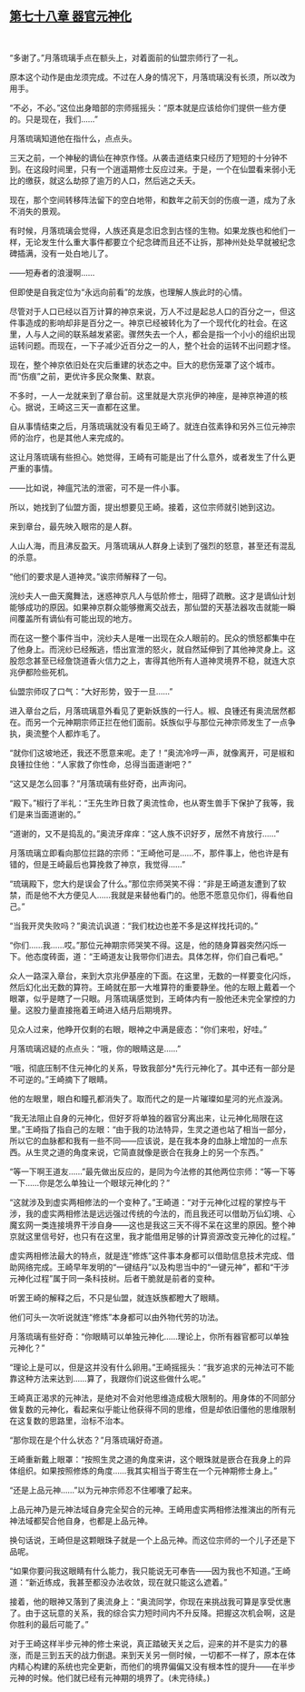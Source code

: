 ## [第七十八章 器官元神化](https://www.xxbiquge.com/11_11207/9127539.html)
﻿

  “多谢了。”月落琉璃手点在额头上，对着面前的仙盟宗师行了一礼。

  原本这个动作是由龙须完成。不过在人身的情况下，月落琉璃没有长须，所以改为用手。

  “不必，不必。”这位出身暗部的宗师摇摇头：“原本就是应该给你们提供一些方便的。只是现在，我们……”

  月落琉璃知道他在指什么，点点头。

  三天之前，一个神秘的谪仙在神京作怪。从袭击道结束只经历了短短的十分钟不到。在这段时间里，只有一个逍遥期修士反应过来。于是，一个在仙盟看来弱小无比的缴获，就这么劫掠了逾万的人口，然后逃之夭夭。

  现在，那个空间转移阵法留下的空白地带，和数年之前天剑的伤痕一道，成为了永不消失的景观。

  有时候，月落琉璃会觉得，人族还真是念旧念到古怪的生物。如果龙族也和他们一样，无论发生什么重大事件都要立个纪念碑而且还不让拆，那神州处处早就被纪念碑插满，没有一处白地儿了。

  ——短寿者的浪漫啊……

  但即使是自我定位为“永远向前看”的龙族，也理解人族此时的心情。

  尽管对于人口已经以百万计算的神京来说，万人不过是起总人口的百分之一，但这件事造成的影响却非是百分之一。神京已经被转化为了一个现代化的社会。在这里，人与人之间的联系越发紧密。骤然失去一个人，都会是指一个小小的组织出现运转问题。而现在，一下子减少近百分之一的人，整个社会的运转不出问题才怪。

  现在，整个神京依旧处在灾后重建的状态之中。巨大的悲伤笼罩了这个城市。而“伤痕”之前，更优许多民众聚集、默哀。

  不多时，一人一龙就来到了章台前。这里就是大京兆伊的神座，是神京神道的核心。据说，王崎这三天一直都在这里。

  自从事情结束之后，月落琉璃就没有看见王崎了。就连白弦素铮和另外三位元神宗师的治疗，也是其他人来完成的。

  这让月落琉璃有些担心。她觉得，王崎有可能是出了什么意外，或者发生了什么更严重的事情。

  ——比如说，神瘟咒法的泄密，可不是一件小事。

  所以，她找到了仙盟方面，提出想要见王崎。接着，这位宗师就引她到这边。

  来到章台，最先映入眼帘的是人群。

  人山人海，而且沸反盈天。月落琉璃从人群身上读到了强烈的怒意，甚至还有混乱的杀意。

  “他们的要求是人道神灵。”诶宗师解释了一句。

  浣纱夫人一曲天魔舞法，迷惑神京凡人与低阶修士，阻碍了疏散。这才是谪仙计划能够成功的原因。如果神京群众能够撤离交战去，那仙盟的天基法器攻击就能一瞬间覆盖所有谪仙有可能出现的地方。

  而在这一整个事件当中，浣纱夫人是唯一出现在众人眼前的。民众的愤怒都集中在了他身上。而浣纱已经叛逃，悟出宣泄的怒火，就自然延伸到了其他神灵身上。这股怨念甚至已经詹饶道香火信力之上，害得其他所有人道神灵境界不稳，就连大京兆伊都险些死机。

  仙盟宗师叹了口气：“大好形势，毁于一旦……”

  进入章台之后，月落琉璃意外看见了更新妖族的一行人。椒、良锺还有奥流居然都在。而另一个元神期宗师正拦在他们面前。妖族似乎与那位元神宗师发生了一点争执，奥流整个人都炸毛了。

  “就你们这坡地还，我还不愿意来呢。走了！”奥流冷哼一声，就像离开，可是椒和良锺拉住他：“人家救了你性命，总得当面道谢吧？”

  “这又是怎么回事？”月落琉璃有些好奇，出声询问。

  “殿下。”椒行了半礼：“王先生昨日救了奥流性命，也从寄生兽手下保护了我等，我们是来当面道谢的。”

  “道谢的，又不是捣乱的。”奥流牙痒痒：“这人族不识好歹，居然不肯放行……”

  月落琉璃立即看向那位拦路的宗师：“王崎他可是……不，那件事上，他也许是有错的，但是王崎最后也算挽救了神京，我觉得……”

  “琉璃殿下，您大约是误会了什么。”那位宗师哭笑不得：“非是王崎道友遭到了软禁，而是他不大方便见人……我就是来替他看门的。他愿不愿意见你们，得看他自己。”

  “当我开灵失败吗？”奥流讥讽道：“我们枕边也差不多是这样找托词的。”

  “你们……我……哎。”那位元神期宗师哭笑不得。这是，他的随身算器突然闪烁一下。他态度砖面，道：“王崎道友让我带你们进去。具体怎样，你们自己看吧。”

  众人一路深入章台，来到大京兆伊基座的下面。在这里，无数的一样要变化闪烁，然后幻化出无数的算符。王崎就在那一大堆算符的重要静坐。他的左眼上戴着一个眼罩，似乎是瞎了一只眼。月落琉璃感觉到，王崎体内有一股他还未完全掌控的力量。这股力量直接拖着王崎进入结丹后期境界。

  见众人过来，他睁开仅剩的右眼，眼神之中满是疲态：“你们来啦，好哇。”

  月落琉璃迟疑的点点头：“哦，你的眼睛这是……”

  “哦，彻底压制不住元神化的关系，导致我部分*先行元神化了。其中还有一部分是不可逆的。”王崎摘下了眼睛。

  他的左眼里，眼白和瞳孔都消失了。取而代之的是一片璀璨如星河的光点漩涡。

  “我无法阻止自身的元神化，但好歹将单独的器官分离出来，让元神化局限在这里。”王崎指了指自己的左眼：“由于我的功法特异，生灵之道也站了相当一部分，所以它的血脉都和我有一些不同——应该说，是在我本身的血脉上增加的一点东西。从生灵之道的角度来说，它简直就像是嵌合在我身上的另一个东西。”

  “等一下啊王道友……”最先做出反应的，是同为今法修的其他两位宗师：“等一下等一下……你是怎么单独让一个眼球元神化的？”

  “这就涉及到虚实两相修法的一个变种了。”王崎道：“对于元神化过程的掌控与干涉，我的虚实两相修法是远远强过传统的今法的，而且我还可以借助万仙幻境、心魔玄网一类连接境界干涉自身——这也是我这三天不得不呆在这里的原因。整个神京就这里信号好，也只有在这里，我才能借用足够的计算资源改变元神化的过程。”

  虚实两相修法最大的特点，就是连“修炼”这件事本身都可以借助信息技术完成、借助网络完成。王崎早年发明的“一键结丹”以及构思当中的“一键元神”，都和“干涉元神化过程”属于同一条科技树。后者干脆就是前者的变种。

  听罢王崎的解释之后，不只是仙盟，就连妖族都瞪大了眼睛。

  他们可头一次听说就连“修炼”本身都可以由外物代劳的功法。

  月落琉璃有些好奇：“你眼睛可以单独元神化……理论上，你所有器官都可以单独元神化？”

  “理论上是可以，但是这并没有什么卵用。”王崎摇摇头：“我岁追求的元神法可不能靠这种方法来达到……算了，我跟你们说这些做什么呢。”

  王崎真正渴求的元神法，是绝对不会对他思维造成极大限制的。用身体的不同部分做复数的元神化，看起来似乎能让他获得不同的思维，但是却依旧僵他的思维限制在这复数的思路里，治标不治本。

  “那你现在是个什么状态？”月落琉璃好奇道。

  王崎重新戴上眼罩：“按照生灵之道的角度来讲，这个眼珠就是嵌合在我身上的异体组织。如果按照修炼的角度……我其实相当于寄生在一个元神期修士身上。”

  “还是上品元神……”以为元神宗师忍不住嘟囔了起来。

  上品元神乃是元神法域自身完全契合的元神。王崎用虚实两相修法推演出的所有元神法域都契合他自身，也都是上品元神。

  换句话说，王崎但是这颗眼珠子就是一个上品元神。而这位宗师的一个儿子还是下品呢。

  “如果你要问我这眼睛有什么能力，我只能说无可奉告——因为我也不知道。”王崎道：“新近练成，我甚至都没办法收敛，现在就只能这么遮着。”

  接着，他的眼神又落到了奥流身上：“奥流同学，你现在来挑战我可算是享受优惠了。由于这玩意的关系，我的综合实力短时间内不升反降。把握这次机会啊，这是你胜利的最后可能了。”

  对于王崎这样半步元神的修士来说，真正踏破天关之后，迎来的并不是实力的暴涨，而是三到五天的战力倒退。来到天关另一侧时候，一切都不一样了，原本在体内精心构建的系统也完全更新，而他们的境界偏偏又没有根本性的提升——在半步元神的时候。他们就已经有元神期的境界了。(未完待续。)
